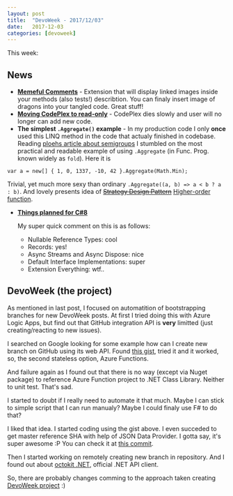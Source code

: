 ```yaml
---
layout: post
title:  "DevoWeek - 2017/12/03"
date:   2017-12-03
categories: [devoweek]
---
```


This week:

## News

* **[Memeful Comments](https://marketplace.visualstudio.com/items?itemName=MariusBancila.memefulcomments)** - Extension that will display linked images inside your methods (also tests!) describtion. You can finaly insert image of dragons into your tangled code. Great stuff!
* **[Moving CodePlex to read-only](https://codeplex.codeplex.com/wikipage?title=Moving%20CodePlex%20to%20read-only)** - CodePlex dies slowly and user will no longer can add new code.
* **The simplest `.Aggregate()` example** - In my production code I only **once** used this LINQ method in the code that actualy finished in codebase. Reading [ploehs article about semigroups](http://blog.ploeh.dk/2017/11/27/semigroups/) I stumbled on the most practical and readable example of using `.Aggregate` (in Func. Prog. known widely as `fold`). Here it is
```
var a = new[] { 1, 0, 1337, -10, 42 }.Aggregate(Math.Min);
```
Trivial, yet much more sexy than ordinary `.Aggregate((a, b) => a < b ? a : b)`. And lovely presents idea of ~~[Strategy Design Pattern](https://www.google.pl/search?q=strategy+design+pattern)~~ [Higher-order function](https://en.wikipedia.org/wiki/Higher-order_function#C.23).
* **[Things planned for C#8](https://rubikscode.net/2017/10/23/c-8-the-shape-of-the-things-to-come/)**

  My super quick comment on this is as follows:
  * Nullable Reference Types: cool
  * Records: yes!
  * Async Streams and Async Dispose: nice
  * Default Interface Implementations: super
  * Extension Everything: wtf..

## DevoWeek (the project)

As mentioned in last post, I focused on automatition of bootstrapping branches for new DevoWeek posts. At first I tried doing this with Azure Logic Apps, but find out that GitHub integration API is **very** limitted (just creating/reacting to new issues).

I searched on Google looking for some example how can I create new branch on GitHub using its web API. Found [this gist](https://gist.github.com/Potherca/3964930), tried it and it worked, so, the second stateless option, Azure Functions.

And failure again as I found out that there is no way (except via Nuget package) to reference Azure Function project to .NET Class Library. Neither to unit test. That's sad.

I started to doubt if I really need to automate it that much. Maybe I can stick to simple script that I can run manualy? Maybe I could finaly use F# to do that? 

I liked that idea. I started coding using the gist above. I even succeded to get master reference SHA with help of JSON Data Provider. I gotta say, it's super awesome :P You can check it at [this commit](https://github.com/pizycki/DevoWeek/commit/72ca52ee3aee41125a5999be97e767aa9e6c2f02#diff-2f72c4b4c159299f0dc4d68c4475cf29).

Then I started working on remotely creating new branch in repository. And I found out about [octokit .NET](https://github.com/octokit/octokit.net), official .NET API client.

So, there are probably changes comming to the approach taken creating [DevoWeek project](https://github.com/pizycki/DevoWeek) :)


